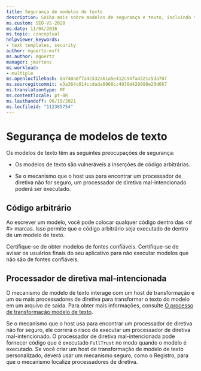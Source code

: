 ```yaml
---
title: Segurança de modelos de texto
description: Saiba mais sobre modelos de segurança e texto, incluindo tópicos como código arbitrário e processadores de diretiva mal-intencionados.
ms.custom: SEO-VS-2020
ms.date: 11/04/2016
ms.topic: conceptual
helpviewer_keywords:
- text templates, security
author: mgoertz-msft
ms.author: mgoertz
manager: jmartens
ms.workload:
- multiple
ms.openlocfilehash: 0a740a6f7a4c532a61a5e412c94fa4321c5da707
ms.sourcegitcommit: e3a364c014ccdada0860cc4930d428808e20d667
ms.translationtype: MT
ms.contentlocale: pt-BR
ms.lasthandoff: 06/19/2021
ms.locfileid: "112385754"
---
```

# <a name="security-of-text-templates"></a>Segurança de modelos de texto
Os modelos de texto têm as seguintes preocupações de segurança:

- Os modelos de texto são vulneráveis a inserções de código arbitrárias.

- Se o mecanismo que o host usa para encontrar um processador de diretiva não for seguro, um processador de diretiva mal-intencionado poderá ser executado.

## <a name="arbitrary-code"></a>Código arbitrário
 Ao escrever um modelo, você pode colocar qualquer código dentro das \<# #> marcas. Isso permite que o código arbitrário seja executado de dentro de um modelo de texto.

 Certifique-se de obter modelos de fontes confiáveis. Certifique-se de avisar os usuários finais do seu aplicativo para não executar modelos que não são de fontes confiáveis.

## <a name="malicious-directive-processor"></a>Processador de diretiva mal-intencionada
 O mecanismo de modelo de texto interage com um host de transformação e um ou mais processadores de diretiva para transformar o texto do modelo em um arquivo de saída. Para obter mais informações, consulte [O processo de transformação modelo de texto](../modeling/the-text-template-transformation-process.md).

 Se o mecanismo que o host usa para encontrar um processador de diretiva não for seguro, ele correrá o risco de executar um processador de diretiva mal-intencionado. O processador de diretiva mal-intencionada pode fornecer código que é executado `FullTrust` no modo quando o modelo é executado. Se você criar um host de transformação de modelo de texto personalizado, deverá usar um mecanismo seguro, como o Registro, para que o mecanismo localize processadores de diretiva.
